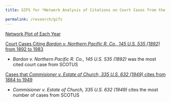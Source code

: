 ```yaml
---
title: GIFS for *Network Analysis of Citations on Court Cases from the Supreme Court of the United States (SCOTUS)*

permalink: /research/gifs
---
```


[Network Plot of Each Year](http://imagizer.imageshack.us/a/img921/5007/vYcMWI.gif)

[Court Cases Citing *Bardon v. Northern Pacific R. Co., 145 U.S. 535 (1892)* from 1892 to 1983](http://imagizer.imageshack.us/a/img922/2521/a8cVRt.gif)
- *Bardon v. Northern Pacific R. Co., 145 U.S. 535 (1892)* was the most cited court case from SCOTUS

[Cases that *Commisioner v. Estate of Church, 335 U.S. 632 (1949)* cites from 1884 to 1949](http://imagizer.imageshack.us/a/img921/2461/v8N9Sc.gif)
- *Commisioner v. Estate of Church, 335 U.S. 632 (1949)* cites the most number of cases from SCOTUS
